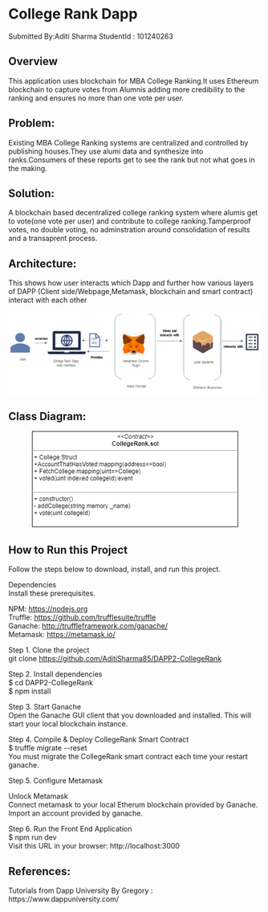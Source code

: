 <h1>College Rank Dapp</h1>

Submitted By:Aditi Sharma
StudentId : 101240263

<h2>Overview</h2>

This application uses blockchain for MBA College Ranking.It uses Ethereum blockchain to capture votes from Alumnis adding more credibility to the ranking and ensures no more than one vote per user.

<h2>Problem:</h2>
Existing MBA College Ranking systems are centralized and controlled by publishing houses.They use alumi data and synthesize into ranks.Consumers of these reports get to see the rank but not what goes in the making.

<h2>Solution:</h2>
A blockchain based decentralized college ranking system where alumis get to vote(one vote per user) and contribute to college ranking.Tamperproof votes, no double voting, no adminstration around consolidation of results and a transaprent process.


<h2>Architecture:</h2>

This shows how user interacts which Dapp and further how various layers of DAPP (Client side/Webpage,Metamask, blockchain and smart contract) interact with each other

<p align="center">
  <img src="/src/images/HighLevelArchitecture.PNG" alt="High Level Architecture"/>
</p>

<h2>Class Diagram:</h2>
<p align="center">
  <img src="/src/images/CollegeRank_class_diagram.png" alt="Class Diagram"/>
</p>
<h2>How to Run this Project</h2>

Follow the steps below to download, install, and run this project.<br>

Dependencies<br>
Install these prerequisites.<br>

NPM: https://nodejs.org<br>
Truffle: https://github.com/trufflesuite/truffle<br>
Ganache: http://truffleframework.com/ganache/<br>
Metamask: https://metamask.io/<br>

Step 1. Clone the project<br>
git clone https://github.com/AditiSharma85/DAPP2-CollegeRank<br>

Step 2. Install dependencies<br>
$ cd DAPP2-CollegeRank<br>
$ npm install<br>

Step 3. Start Ganache<br>
Open the Ganache GUI client that you downloaded and installed. This will start your local blockchain instance. <br>

Step 4. Compile & Deploy CollegeRank Smart Contract<br>
$ truffle migrate --reset <br>
You must migrate the CollegeRank smart contract each time your restart ganache.<br>

Step 5. Configure Metamask<br>

Unlock Metamask<br>
Connect metamask to your local Etherum blockchain provided by Ganache.<br>
Import an account provided by ganache.<br>

Step 6. Run the Front End Application<br>
$ npm run dev <br>
Visit this URL in your browser: http://localhost:3000<br>

<h2>References:</h2>
Tutorials from Dapp University By Gregory : https://www.dappuniversity.com/
